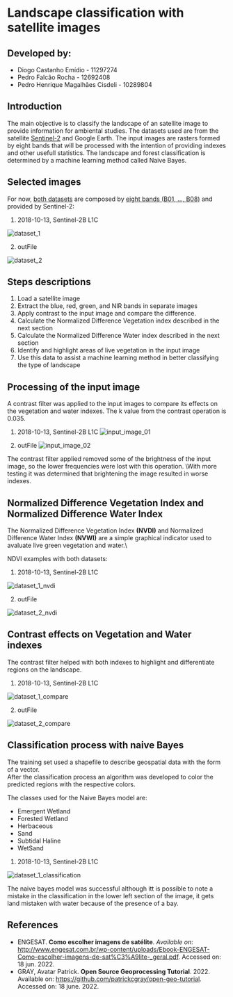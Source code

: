 # Landscape classification with satellite images
## Developed by:
* Diogo Castanho Emídio - 11297274
* Pedro Falcão Rocha - 12692408
* Pedro Henrique Magalhães Cisdeli - 10289804

## Introduction
The main objective is to classify the landscape of an satellite image to provide information for ambiental studies. The datasets used are from the satellite [Sentinel-2](https://sentinel.esa.int/web/sentinel/missions/sentinel-2) and Google Earth.
The input images are rasters formed by eight bands that will be processed with the intention of providing indexes and other usefull statistics. The landscape and forest classification is determined by a machine learning method called Naive Bayes.


## Selected images
For now, [both datasets](https://github.com/falcaop/ProjectImgProc/tree/main/data) are composed by [eight bands (B01, ..., B08)](https://docs.sentinel-hub.com/api/latest/data/sentinel-2-l1c/#available-bands-and-data) and provided by Sentinel-2:

1. 2018-10-13, Sentinel-2B L1C

![dataset_1](/github/2018-10-13_Sentinel-2B_L1C_hist.png)

2. outFile

![dataset_2](/github/outFile_hist.png)

## Steps descriptions

1. Load a satellite image 
2. Extract the blue, red, green, and NIR bands in separate images
3. Apply contrast to the input image and compare the difference.
3. Calculate the Normalized Difference Vegetation index described in the next section
4. Calculate the Normalized Difference Water index described in the next section
5. Identify and highlight areas of live vegetation in the input image
6. Use this data to assist a machine learning method in better classifying the type of landscape

## Processing of the input image
A contrast filter was applied to the input images to compare its effects on the vegetation and water indexes. The k value from the contrast operation is 0.035.

1. 2018-10-13, Sentinel-2B L1C
![input_image_01](/github/filtered_01.png)

2. outFile
![input_image_02](/github/filtered_02.png)

The contrast filter applied removed some of the brightness of the input image, so the lower frequencies were lost with this operation.
\With more testing it was determined that brightening the image resulted in worse indexes. 

## Normalized Difference Vegetation Index and Normalized Difference Water Index 
The Normalized Difference Vegetation Index **(NVDI)** and Normalized Difference Water Index **(NVWI)** are a simple graphical indicator used to avaluate live green vegetation and water.\

NDVI examples with both datasets:

1. 2018-10-13, Sentinel-2B L1C

![dataset_1_nvdi](/github/2018-10-13_Sentinel-2B_L1C_NDVI.png)

2. outFile

![dataset_2_nvdi](/github/outfile_NDVI.png)

## Contrast effects on Vegetation and Water indexes
The contrast filter helped with both indexes to highlight and differentiate regions on the landscape. 
1. 2018-10-13, Sentinel-2B L1C

![dataset_1_compare](/github/indices_01.png)

2. outFile

![dataset_2_compare](/github/indices_02.png)

## Classification process with naive Bayes
The training set used a shapefile to describe geospatial data with the form of a vector.\
After the classification process an algorithm was developed to color the predicted regions with the respective colors.


The classes used for the Naive Bayes model are:
* Emergent Wetland
* Forested Wetland
* Herbaceous
* Sand
* Subtidal Haline
* WetSand

1. 2018-10-13, Sentinel-2B L1C

![dataset_1_classification](/github/classify.png)

The naive bayes model was successful although itt is possible to note a mistake in the classification in the lower left section of the image, it gets land mistaken with water because of the presence of a bay.

## References
- ENGESAT. **Como escolher imagens de satélite**. *Available on*: http://www.engesat.com.br/wp-content/uploads/Ebook-ENGESAT-Como-escolher-imagens-de-sat%C3%A9lite-_geral.pdf. Accessed on: 18 jun. 2022.
- GRAY, Avatar Patrick. **Open Source Geoprocessing Tutorial**. 2022. Available on: https://github.com/patrickcgray/open-geo-tutorial. Accessed on: 18 june. 2022.
